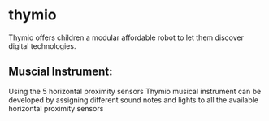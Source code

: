 # thymio
Thymio offers children a modular affordable robot to let them discover digital technologies.

## Muscial Instrument:
Using the 5 horizontal proximity sensors Thymio musical instrument can be developed by assigning different sound notes and lights to all the available horizontal proximity sensors


